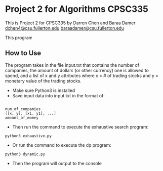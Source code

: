 # Project 2 for Algorithms CPSC335
This is Project 2 for CPSC335 by Darren Chen and Baraa Damer dchen4@csu.fullerton.edu baraadamer@csu.fullerton.edu

This program

## How to Use
The program takes in the file input.txt that contains the number of companies, the amount of dollars (or other currency) one is allowed to spend, and a list of x and y attributes where x = # of trading stocks and y = monetary value of the trading stocks.

- Make sure Python3 is installed
- Save input data into input.txt in the format of:

```

num_of_companies
[[x, y], [x1, y1], ...]
amount_of_money

```

- Then run the command to execute the exhaustive search program:

```
python3 exhaustive.py
```

- Or run the command to execute the dp program:

```
python3 dynamic.py
```

- Then the program will output to the console
